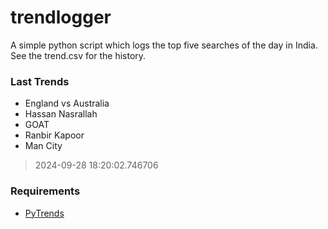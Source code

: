 # trendlogger
A simple python script which logs the top five searches of the day in India.<br>See the trend.csv for the history.<br>

<!-- Last Trends -->
### Last Trends
* England vs Australia
* Hassan Nasrallah
* GOAT
* Ranbir Kapoor
* Man City
> 2024-09-28 18:20:02.746706

<!-- Requirements -->
### Requirements
* [PyTrends](https://github.com/dreyco676/pytrends)
